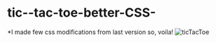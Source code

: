 # tic--tac-toe-better-CSS-

*I made few css modifications from last version so, voila!
![ticTacToe](https://user-images.githubusercontent.com/62837677/93837964-55980780-fc88-11ea-909f-6f5d7abea1ec.PNG)

